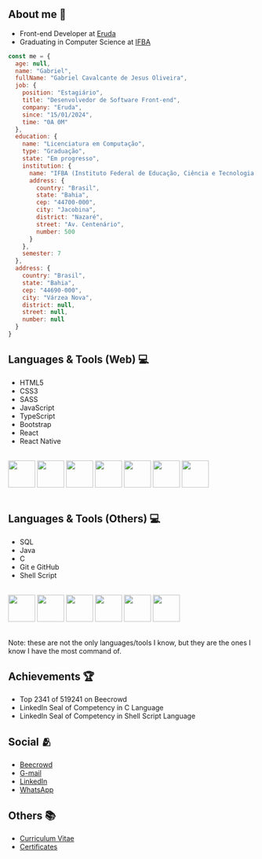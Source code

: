 <div>
  <h2>About me &#x1f468;</h2>
  <ul>
    <li>Front-end Developer at <a href="https://www.eruda.com.br">Eruda</a></li>
    <li>Graduating in Computer Science at <a href="https://portal.ifba.edu.br/jacobina">IFBA</a></li>
  </ul>

  ```javascript
  const me = {
    age: null,
    name: "Gabriel",
    fullName: "Gabriel Cavalcante de Jesus Oliveira",
    job: {
      position: "Estagiário",
      title: "Desenvolvedor de Software Front-end",
      company: "Eruda",
      since: "15/01/2024",
      time: "0A 0M"
    },
    education: {
      name: "Licenciatura em Computação",
      type: "Graduação",
      state: "Em progresso",
      institution: {
        name: "IFBA (Instituto Federal de Educação, Ciência e Tecnologia da Bahia)",
        address: {
          country: "Brasil",
          state: "Bahia",
          cep: "44700-000",
          city: "Jacobina",
          district: "Nazaré",
          street: "Av. Centenário",
          number: 500
        }
      },
      semester: 7
    },
    address: {
      country: "Brasil",
      state: "Bahia",
      cep: "44690-000",
      city: "Várzea Nova",
      district: null,
      street: null,
      number: null
    }
  }
  ```
 
  <h2>Languages & Tools (Web) &#x1f4bb;</h2>

  <ul>
    <li>HTML5</li>
    <li>CSS3</li>
    <li>SASS</li>
    <li>JavaScript</li>
    <li>TypeScript</li>
    <li>Bootstrap</li>
    <li>React</li>
    <li>React Native</li>
  </ul>

  <br>
  <img src="https://cdn.jsdelivr.net/gh/devicons/devicon/icons/html5/html5-original.svg" width="55px" />
  <img src="https://cdn.jsdelivr.net/gh/devicons/devicon/icons/css3/css3-original.svg" width="55px" />
  <img src="https://cdn.jsdelivr.net/gh/devicons/devicon/icons/sass/sass-original.svg" width="55px" />
  <img src="https://cdn.jsdelivr.net/gh/devicons/devicon/icons/javascript/javascript-original.svg" width="55px" />
  <img src="https://cdn.jsdelivr.net/gh/devicons/devicon/icons/typescript/typescript-original.svg" width="55px" />
  <img src="https://cdn.jsdelivr.net/gh/devicons/devicon/icons/bootstrap/bootstrap-original.svg" width="55px" />
  <img src="https://cdn.jsdelivr.net/gh/devicons/devicon/icons/react/react-original.svg" width="55px" />
  <br>
  <br>

  <h2>Languages & Tools (Others) &#x1f4bb;</h2>
  <ul>
    <li>SQL</li>
    <li>Java</li>
    <li>C</li>
    <li>Git e GitHub</li>
    <li>Shell Script</li>
  </ul>

  <br>
  <img src="https://cdn.jsdelivr.net/gh/devicons/devicon/icons/postgresql/postgresql-original.svg" width="55px" />
  <img src="https://cdn.jsdelivr.net/gh/devicons/devicon/icons/java/java-original.svg" width="55px" />
  <img src="https://cdn.jsdelivr.net/gh/devicons/devicon/icons/c/c-original.svg" width="55px" />
  <img src="https://cdn.jsdelivr.net/gh/devicons/devicon/icons/git/git-original.svg" width="55px" />
  <img src="https://cdn.jsdelivr.net/gh/devicons/devicon/icons/github/github-original.svg" width="55px" />
  <img src="https://cdn.jsdelivr.net/gh/devicons/devicon/icons/bash/bash-original.svg" width="55px" />
  <br>
  <br>
  <p>Note: these are not the only languages/tools I know, but they are the ones I know I have the most command of.</p>
</div>

<div>
  <h2>Achievements &#x1f3c6;</h2>

  <ul>
    <li>Top 2341 of 519241 on Beecrowd</li>
    <li>LinkedIn Seal of Competency in C Language</li>
    <li>LinkedIn Seal of Competency in Shell Script Language</li>
  </ul>
</div>

<div>
  <h2>Social &#x1fac2</h2>

  <ul>
    <li><a href="https://www.beecrowd.com.br/judge/pt/profile/853225">Beecrowd</a></li>
    <li><a href="mailto:gabriel.lcifba@gmail.com">G-mail</a></li>
    <li><a href="https://www.linkedin.com/in/zolppy">LinkedIn</a></li>
    <li><a href="http://wa.me/5574981343313">WhatsApp</a></li>
  </ul>
</div>

<div>
  <h2>Others &#x1f4da</h2>

  <ul>
    <li><a href="https://zolppy.github.io/zolppy">Curriculum Vitae</a></li>
    <li><a href="https://drive.google.com/drive/folders/1d0CI4v6SahD471GgcGoZ1BvCuf5F-Am-?usp=drive_link">Certificates</a></li>
  </ul>
</div>
